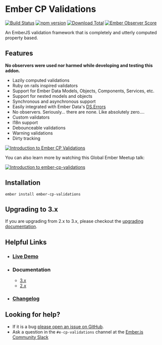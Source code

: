# Ember CP Validations

[![Build Status](https://travis-ci.org/offirgolan/ember-cp-validations.svg)](https://travis-ci.org/offirgolan/ember-cp-validations)
[![npm version](https://badge.fury.io/js/ember-cp-validations.svg)](http://badge.fury.io/js/ember-cp-validations)
[![Download Total](https://img.shields.io/npm/dt/ember-cp-validations.svg)](http://badge.fury.io/js/ember-cp-validations)
[![Ember Observer Score](http://emberobserver.com/badges/ember-cp-validations.svg)](http://emberobserver.com/addons/ember-cp-validations)

An EmberJS validation framework that is completely and utterly computed property based.

## Features

__No observers were used nor harmed while developing and testing this addon.__

- Lazily computed validations
- Ruby on rails inspired validators
- Support for Ember Data Models, Objects, Components, Services, etc.
- Support for nested models and objects
- Synchronous and asynchronous support
- Easily integrated with Ember Data's [DS.Errors](http://emberjs.com/api/data/classes/DS.Errors.html)
- No observers. Seriously... there are none. Like absolutely zero....
- Custom validators
- I18n support
- Debounceable validations
- Warning validations
- Dirty tracking

[![Introduction to Ember CP Validations](https://cloud.githubusercontent.com/assets/2922250/21854491/ebda55b8-d7e8-11e6-8d13-00dff93be8d8.png)](https://embermap.com/video/ember-cp-validations)

You can also learn more by watching this Global Ember Meetup talk:

[![Introduction to ember-cp-validations](https://i.vimeocdn.com/video/545445254.png?mw=1920&mh=1080&q=70)](https://vimeo.com/146857699)

## Installation

```shell
ember install ember-cp-validations
```

## Upgrading to 3.x

If you are upgrading from 2.x to 3.x, please checkout the [upgrading documentation](UPGRADING.md).

## Helpful Links

- ### [Live Demo](http://offirgolan.github.io/ember-cp-validations)

- ### Documentation
  - [3.x](http://offirgolan.github.io/ember-cp-validations/docs)
  - [2.x](https://rawgit.com/offirgolan/ember-cp-validations/c08fedbf3dcfff1e8904a6469c8defd1fc2bfdf5/docs/modules/Home.html)

- ### [Changelog](CHANGELOG.md)

## Looking for help?

- If it is a bug [please open an issue on GitHub](http://github.com/offirgolan/ember-cp-validations/issues).
- Ask a question in the `#e-cp-validations` channel at the [Ember.js Community Slack](https://embercommunity.slack.com)
